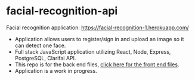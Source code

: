 # facial-recognition-api

Facial recognition application: https://facial-recognition-1.herokuapp.com/

- Application allows users to register/sign in and upload an image so it can detect one face.
- Full stack JavaScript application utilizing React, Node, Express, PostgreSQL, Clarifai API.
- This repo is for the back end files, [click here for the front end files](https://github.com/rbmanez/facial-recognition).
- Application is a work in progress.
